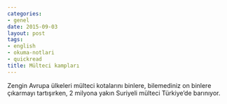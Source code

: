 ```yaml
---
categories:
- genel
date: 2015-09-03
layout: post
tags:
- english
- okuma-notlari
- quickread
title: Mülteci kampları
---
```


Zengin Avrupa ülkeleri mülteci kotalarını binlere, bilemediniz on binlere çıkarmayı tartışırken, 2 milyona yakın Suriyeli mülteci Türkiye’de barınıyor.
